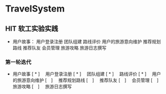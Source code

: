 # TravelSystem
## HIT 软工实验实践

 - 用户故事：
    用户登录注册
    团队组建
    路线评价
    用户的旅游意向维护
    推荐规划路线
    推荐队友
    会员管理
    旅游攻略
    旅游日志撰写

### 第一轮迭代

- 用户故事
    [ * ] &emsp;用户登录注册
    [ * ] &emsp;团队组建
    [ * ] &emsp;路线评价
    [ * ] &emsp;用户的旅游意向维护
    [&emsp;] &emsp;推荐规划路线
    [&emsp;] &emsp;推荐队友
    [&emsp;] &emsp;会员管理
    [&emsp;] &emsp;旅游攻略
    [&emsp;] &emsp;旅游日志撰写


